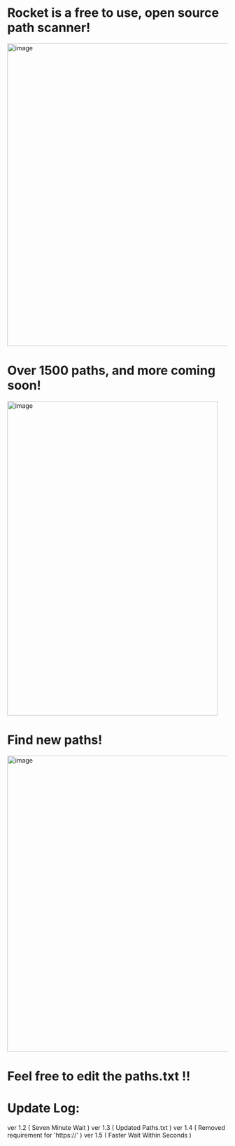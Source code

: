 # Rocket is a free to use, open source path scanner!
<img width="543" height="692" alt="image" src="https://github.com/user-attachments/assets/3366a484-9977-4dd4-83bb-e5b92901c0eb" />


# Over 1500 paths, and more coming soon!
<img width="481" height="719" alt="image" src="https://github.com/user-attachments/assets/a50a86e7-8bd9-4856-8481-b8818382cd63" />

# Find new paths!
<img width="994" height="677" alt="image" src="https://github.com/user-attachments/assets/49f81ab7-d924-4f40-9b50-3b07f0b957de" />

# Feel free to edit the paths.txt !!


# Update Log:

ver 1.2 ( Seven Minute Wait )
ver 1.3 ( Updated Paths.txt )
ver 1.4 ( Removed requirement for 'https://' )
ver 1.5 ( Faster Wait Within Seconds )
